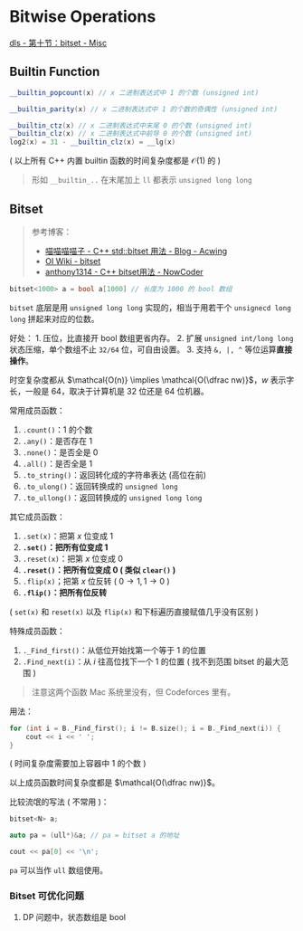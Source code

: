 # Bitwise Operations

[dls - 第十节：bitset - Misc](https://www.youtube.com/watch?v=xrWOrCMVNAQ) 

## Builtin Function


```cpp
__builtin_popcount(x) // x 二进制表达式中 1 的个数 (unsigned int)

__builtin_parity(x) // x 二进制表达式中 1 的个数的奇偶性 (unsigned int)

__builtin_ctz(x) // x 二进制表达式中末尾 0 的个数 (unsigned int)
__builtin_clz(x) // x 二进制表达式中前导 0 的个数 (unsigned int)
log2(x) = 31 - __builtin_clz(x) = __lg(x)
```

( 以上所有 C++ 内置 builtin 函数的时间复杂度都是 $\mathcal{O(1)}$ 的 )

> 形如 `__builtin_..` 在末尾加上 `ll` 都表示 `unsigned long long`


## Bitset

> 参考博客：
> 
> - [喵喵喵喵子 - C++ std::bitset 用法 - Blog - Acwing](https://www.acwing.com/blog/content/18626/) 
> - [OI Wiki - bitset](https://oi-wiki.org/lang/csl/bitset/) 
> - [anthony1314 - C++ bitset用法 - NowCoder](https://blog.nowcoder.net/n/45218f11e93842788069886a6d097484) 



```cpp
bitset<1000> a = bool a[1000] // 长度为 1000 的 bool 数组
```

`bitset` 底层是用 `unsigned long long` 实现的，相当于用若干个 `unsignecd long long` 拼起来对应的位数。

好处：
    1. 压位，比直接开 bool 数组更省内存。
    2. 扩展 `unsigned int/long long` 状态压缩，单个数组不止 `32/64` 位，可自由设置。
    3. 支持 `&, |, ^` 等位运算**直接操作**。


时空复杂度都从 $\mathcal{O(n)} \implies \mathcal{O(\dfrac nw)}$，$w$ 表示字长，一般是 $64$，取决于计算机是 $32$ 位还是 $64$ 位机器。



常用成员函数：

1. `.count()`：$1$ 的个数
2. `.any()`：是否存在 $1$ 
3. `.none()`：是否全是 $0$ 
4. `.all()`：是否全是 $1$ 
5. `.to_string()`：返回转化成的字符串表达 (高位在前)
6. `.to_ulong()`：返回转换成的 `unsigned long` 
7. `.to_ullong()`：返回转换成的 `unsigned long long`


其它成员函数：

1. `.set(x)`：把第 $x$ 位变成 $1$ 
2. **`.set()`：把所有位变成 $1$**
3. `.reset(x)`：把第 $x$ 位变成 $0$ 
4. **`.reset()`：把所有位变成 $0$ ( 类似 `clear()` )**
5. `.flip(x)`；把第 $x$ 位反转 ( $0 \rightarrow 1, 1 \rightarrow 0$ )
6. **`.flip()`：把所有位反转**

( `set(x)` 和 `reset(x)` 以及 `flip(x)` 和下标遍历直接赋值几乎没有区别 )


特殊成员函数：

1. `._Find_first()`：从低位开始找第一个等于 $1$ 的位置
2. `.Find_next(i)`：从 $i$ 往高位找下一个 $1$ 的位置 ( 找不到范围 bitset 的最大范围 )

> 注意这两个函数 Mac 系统里没有，但 Codeforces 里有。

用法：

```cpp
for (int i = B._Find_first(); i != B.size(); i = B._Find_next(i)) {
    cout << i << ' ';
}
```
( 时间复杂度需要加上容器中 $1$ 的个数 )


以上成员函数时间复杂度都是 $\mathcal{O(\dfrac nw)}$。



比较流氓的写法 ( 不常用 )：

```cpp
bitset<N> a;

auto pa = (ull*)&a; // pa = bitset a 的地址

cout << pa[0] << '\n';
```

`pa` 可以当作 `ull` 数组使用。



### Bitset 可优化问题

1. DP 问题中，状态数组是 bool


